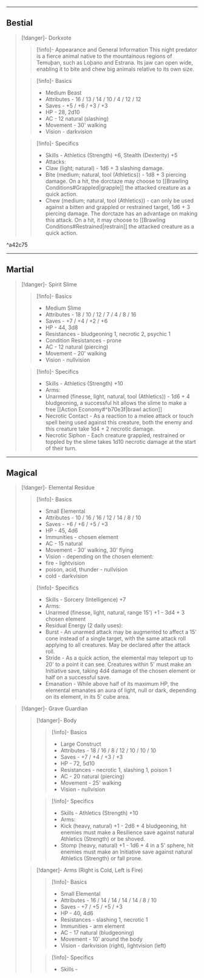 -- - -
## Bestial

>[!danger]- Dorkxote
>>[!info]- Appearance and General Information
>>This night predator is a fierce animal native to the mountainous regions of Temuþan, such as Loþano and Estrana. Its jaw can open wide, enabling it to bite and chew big animals relative to its own size.
>
>>[!info]- Basics
>>* Medium Beast
>>* Attributes - 16 / 13 / 14 / 10 / 4 / 12 / 12
>>* Saves - +5 / +6 / +3 / +3
>>* HP - 28, 2d10
>>* AC - 12 natural (slashing)
>>* Movement - 30' walking
>>* Vision - darkvision
>
>>[!info]- Specifics
>>* Skills - Athletics (Strength) +6, Stealth (Dexterity) +5
>>* Attacks:
>>	* Claw (light; natural) - 1d6 + 3 slashing damage.
>>	* Bite (medium; natural, tool (Athletics)) - 1d8 + 3 piercing damage. On a hit, the dorctaze may choose to [[Brawling Conditions#Grappled|grapple]] the attacked creature as a quick action.
>>	* Chew (medium; natural, tool (Athletics)) - can only be used against a bitten and grappled or restrained target, 1d6 + 3 piercing damage. The dorctaze has an advantage on making this attack. On a hit, it may choose to [[Brawling Conditions#Restrained|restrain]] the attacked creature as a quick action.

^a42c75

- - -

## Martial

>[!danger]- Spirit Slime
>>[!info]- Basics
>>* Medium Slime
>>* Attributes - 18 / 10 / 12 / 7 / 4 / 8 / 16
>>* Saves - +7 / +4 / +2 / +6
>>* HP - 44, 3d8
>>* Resistances - bludgeoning 1, necrotic 2, psychic 1
>>* Condition Resistances - prone
>>* AC - 12 natural (piercing)
>>* Movement - 20' walking
>>* Vision - nullvision
>
>>[!info]- Specifics
>>* Skills - Athletics (Strength) +10
>>* Arms:
>>	* Unarmed (finesse, light, natural, tool (Athletics)) - 1d6 + 4 bludgeoning, a successful hit allows the slime to make a free [[Action Economy#^b70e3f|brawl action]]
>>* Necrotic Contact - As a reaction to a melee attack or touch spell being used against this creature, both the enemy and this creature take 1d4 + 2 necrotic damage.
>>* Necrotic Siphon - Each creature grappled, restrained or toppled by the slime takes 1d10 necrotic damage at the start of their turn.


-- - - -
## Magical

>[!danger]- Elemental Residue
>>[!info]- Basics
>>* Small Elemental
>>* Attributes - 10 / 16 / 16 / 12 / 14 / 8 / 10  
>>* Saves - +6 / +6 / +5 / +3
>>* HP - 45, 4d6
>>* Immunities - chosen element
>>* AC - 15 natural
>>* Movement - 30' walking, 30' flying
>>* Vision - depending on the chosen element:
>>	* fire - lightvision
>>	* poison, acid, thunder - nullvision
>>	* cold - darkvision
>
>>[!info]- Specifics
>>* Skills - Sorcery (Intelligence) +7
>>* Arms:
>>	* Unarmed (finesse, light, natural, range 15') +1 - 3d4 + 3 chosen element
>>* Residual Energy (2 daily uses):
>>	* Burst - An unarmed attack may be augmented to affect a 15' cone instead of a single target, with the same attack roll applying to all creatures. May be declared after the attack roll.
>>	* Stride - As a quick action, the elemental may teleport up to 20' to a point it can see. Creatures within 5' must make an Initiative save, taking 4d4 damage of the chosen element or half on a successful save.
>>* Emanation - While above half of its maximum HP, the elemental emanates an aura of light, null or dark, depending on its element, in its 5' cube area.

>[!danger]- Grave Guardian
>>[!danger]- Body
>>>[!info]- Basics
>>>* Large Construct
>>>* Attributes - 18 / 16 / 8 / 12 / 10 / 10 / 10
>>>* Saves - +7 / +4 / +3 / +3
>>>* HP - 72, 5d10
>>>* Resistances - necrotic 1, slashing 1, poison 1
>>>* AC - 20 natural (piercing)
>>>* Movement - 25' walking
>>>* Vision - nullvision
>>
>>>[!info]- Specifics
>>>* Skills - Athletics (Strength) +10
>>>* Arms:
>>>	* Kick (heavy, natural) +1 - 2d6 + 4 bludgeoning, hit enemies must make a Resilience save against natural Athletics (Strength) or be shoved.
>>>	* Stomp (heavy, natural) +1 - 1d6 + 4 in a 5' sphere, hit enemies must make an Initiative save against natural Athletics (Strength) or fall prone.
>
>>[!danger]- Arms (Right is Cold, Left is Fire)
>>>[!info]- Basics
>>>* Small Elemental
>>>* Attributes - 16 / 14 / 14 / 14 / 14 / 8 / 10
>>>* Saves - +7 / +5 / +5 / +3
>>>* HP - 40, 4d6
>>>* Resistances - slashing 1, necrotic 1
>>>* Immunities - arm element
>>>* AC - 17 natural (bludgeoning)
>>>* Movement - 10' around the body
>>>* Vision - darkvision (right), lightvision (left)
>>
>>>[!info]- Specifics
>>>* Skills - 